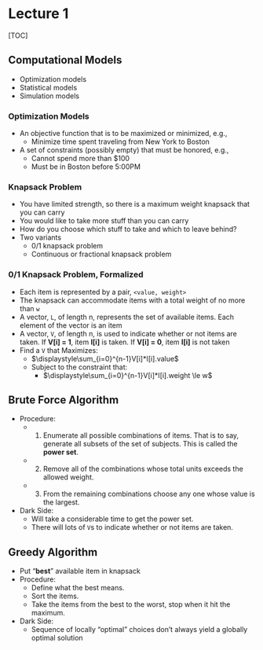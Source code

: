 # Lecture 1

[TOC]

## Computational Models

* Optimization models
* Statistical models
* Simulation models

### Optimization Models

* An objective function that is to be maximized or minimized, e.g.,
    * Minimize time spent traveling from New York to Boston
* A set of constraints (possibly empty) that must be honored, e.g.,
    * Cannot spend more than $100
    * Must be in Boston before 5:00PM

### Knapsack Problem

* You have limited strength, so there is a maximum weight knapsack that you can carry
* You would like to take more stuff than you can carry
* How do you choose which stuff to take and which to leave behind?
* Two variants
    * 0/1 knapsack problem
    * Continuous or fractional knapsack problem

### 0/1 Knapsack Problem, Formalized

* Each item is represented by a pair, `<value, weight>`
* The knapsack can accommodate items with a total weight of no more than `w`
* A vector, `L`, of length n, represents the set of available items. Each element of the vector is an item
* A vector, `V`, of length n, is used to indicate whether or not items are taken. If **V[i] = 1**, item **I[i]** is taken. If **V[i] = 0**, item **I[i]** is not taken
* Find a `V` that Maximizes:
    * $\displaystyle\sum_{i=0}^{n-1}V[i]*I[i].value$
    * Subject to the constraint that:
        * $\displaystyle\sum_{i=0}^{n-1}V[i]*I[i].weight \le w$

## Brute Force Algorithm

* Procedure:
    * 1. Enumerate all possible combinations of items. That is to say, generate all subsets of the set of subjects. This is called the **power set**.
    * 2. Remove all of the combinations whose total units exceeds the allowed weight.
    * 3. From the remaining combinations choose any one whose value is the largest.
* Dark Side:
    * Will take a considerable time to get the power set.
    * There will lots of `V`s to indicate whether or not items are taken.

## Greedy Algorithm

* Put “**best**” available item in knapsack
* Procedure:
    * Define what the best means.
    * Sort the items.
    * Take the items from the best to the worst, stop when it hit the maximum.
* Dark Side:
    * Sequence of locally “optimal” choices don’t always yield a globally optimal solution

